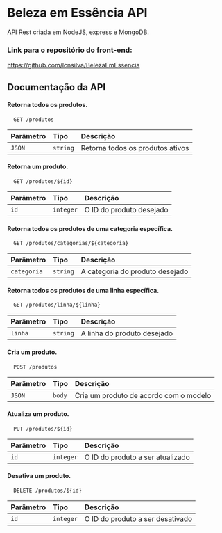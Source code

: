 
# Beleza em Essência API

API Rest criada em NodeJS, express e MongoDB.

### Link para o repositório do front-end:

https://github.com/lcnsilva/BelezaEmEssencia
## Documentação da API

#### Retorna todos os produtos.

```http
  GET /produtos
```

| Parâmetro   | Tipo       | Descrição                           |
| :---------- | :--------- | :---------------------------------- |
| `JSON` | `string` | Retorna todos os produtos ativos |

#### Retorna um produto.

```http
  GET /produtos/${id}
```

| Parâmetro   | Tipo       | Descrição                                   |
| :---------- | :--------- | :------------------------------------------ |
| `id`      | `integer` | O ID do produto desejado |

#### Retorna todos os produtos de uma categoria específica.

```http
  GET /produtos/categorias/${categoria}
```

| Parâmetro   | Tipo       | Descrição                                   |
| :---------- | :--------- | :------------------------------------------ |
| `categoria`      | `string` | A categoria do produto desejado |

#### Retorna todos os produtos de uma linha específica.

```http
  GET /produtos/linha/${linha}
```

| Parâmetro   | Tipo       | Descrição                                   |
| :---------- | :--------- | :------------------------------------------ |
| `linha`      | `string` | A linha do produto desejado |

#### Cria um produto.

```http
  POST /produtos
```

| Parâmetro   | Tipo       | Descrição                                   |
| :---------- | :--------- | :------------------------------------------ |
| `JSON`      | `body` | Cria um produto de acordo com o modelo |

#### Atualiza um produto.

```http
  PUT /produtos/${id}
```

| Parâmetro   | Tipo       | Descrição                                   |
| :---------- | :--------- | :------------------------------------------ |
| `id`      | `integer` | O ID do produto a ser atualizado |

#### Desativa um produto.

```http
  DELETE /produtos/${id}
```

| Parâmetro   | Tipo       | Descrição                                   |
| :---------- | :--------- | :------------------------------------------ |
| `id`      | `integer` | O ID do produto a ser desativado |
